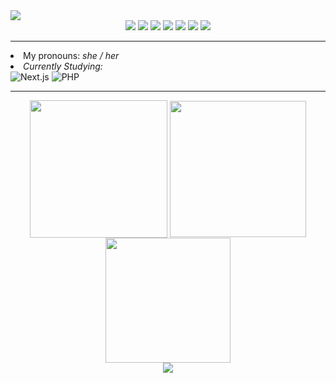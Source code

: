 <img src="https://user-images.githubusercontent.com/93724854/169389573-5257b1fb-1cd2-470b-be75-e71d9d4e5aa5.png"/>
<div align="center">
   <img src="https://img.shields.io/badge/HTML5-E34F26?style=for-the-badge&logo=html5&logoColor=white"/>
   <img src="https://img.shields.io/badge/CSS3-1572B6?style=for-the-badge&logo=css3&logoColor=white"/>
   <img src="https://img.shields.io/badge/JavaScript-F7DF1E?style=for-the-badge&logo=javascript&logoColor=black"/>
   <img src="https://img.shields.io/badge/TypeScript-007ACC?style=for-the-badge&logo=typescript&logoColor=white"/>
   <img src="https://img.shields.io/badge/React-20232A?style=for-the-badge&logo=react&logoColor=61DAFB"/>
   <img src="https://img.shields.io/badge/styled--components-DB7093?style=for-the-badge&logo=styled-components&logoColor=white" />
   <img src="https://img.shields.io/badge/Sass-CC6699?style=for-the-badge&logo=sass&logoColor=white" />
</div>
<hr/>

<li> My pronouns: <em>she / her</em></li> 
<li>
   <em > Currently Studying: </em>
</li>
<div>
   <img src="https://img.shields.io/badge/next.js-000000?style=for-the-badge&logo=nextdotjs&logoColor=white" alt="Next.js" /> 
   <img src="https://img.shields.io/badge/PHP-777BB4?style=for-the-badge&logo=php&logoColor=white" alt="PHP" /> 
</div>

<hr/>

<div align="center">
  <img align="center" height="220" src="https://github-readme-stats.vercel.app/api/top-langs/?username=beatrizmunhozl&theme=radical&hide_border=true&layout=compact&langs_count=8" />
  <img align="center" height="218" src="https://user-images.githubusercontent.com/93724854/202305205-b344841b-4be5-49e8-a116-7b837c1564f3.gif" />
</div>

<div align="center">
  <img height="200rem" src="https://github-readme-stats.vercel.app/api?username=beatrizmunhozl&show_icons=true&theme=radical&hide_border=true&count_private=true&include_all_commits=true" />
  
</div>

<div align="center">
  <img  src="https://github.com/beatrizmunhozl/beatrizmunhozl/blob/output/github-contribution-grid-snake.svg" />
</div>

